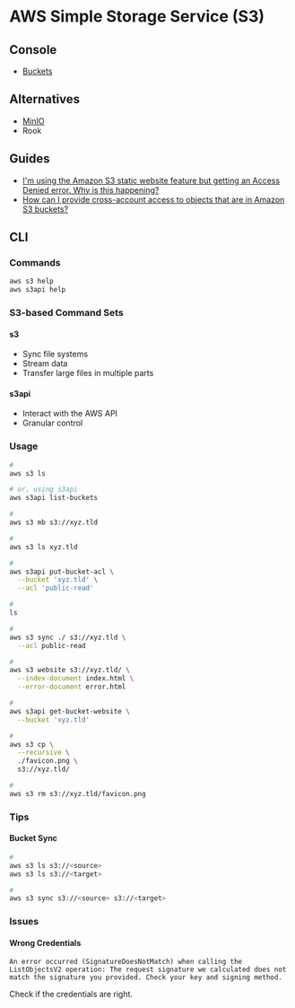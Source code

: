 # AWS Simple Storage Service (S3)

## Console

- [Buckets](https://s3.console.aws.amazon.com/s3/buckets)

## Alternatives

- [MinIO](/minio.md)
- Rook

## Guides

- [I'm using the Amazon S3 static website feature but getting an Access Denied error. Why is this happening?](https://aws.amazon.com/premiumsupport/knowledge-center/s3-static-website-endpoint-error/)
- [How can I provide cross-account access to objects that are in Amazon S3 buckets?](https://aws.amazon.com/premiumsupport/knowledge-center/cross-account-access-s3/)

## CLI

### Commands

```sh
aws s3 help
aws s3api help
```

### S3-based Command Sets

#### s3

- Sync file systems
- Stream data
- Transfer large files in multiple parts

#### s3api

- Interact with the AWS API
- Granular control

### Usage

```sh
#
aws s3 ls

# or, using s3api
aws s3api list-buckets

#
aws s3 mb s3://xyz.tld

#
aws s3 ls xyz.tld

#
aws s3api put-bucket-acl \
  --bucket 'xyz.tld' \
  --acl 'public-read'

#
ls

#
aws s3 sync ./ s3://xyz.tld \
  --acl public-read

#
aws s3 website s3://xyz.tld/ \
  --index-document index.html \
  --error-document error.html

#
aws s3api get-bucket-website \
  --bucket 'xyz.tld'

#
aws s3 cp \
  --recursive \
  ./favicon.png \
  s3://xyz.tld/

#
aws s3 rm s3://xyz.tld/favicon.png
```

<!--
aws s3 sync s3://ORIGIN-BUCKET-NAME s3://DESTINATION-BUCKET-NAME/OPTIONAL-FOLDER \
  --source-region ORIGIN-REGION \
  --region DESTINATION-REGION
-->

<!--
{
	"Version": "2012-10-17",
	"Statement": [
		{
			"Sid":"PublicReadGetObject",
			"Principal": "*",
			"Effect":"Allow",
			"Action":["s3:GetObject"],
			"Resource":["arn:aws:s3:::example-bucket/*"]
		}
	]
}
-->

### Tips

#### Bucket Sync

```sh
#
aws s3 ls s3://<source>
aws s3 ls s3://<target>

#
aws s3 sync s3://<source> s3://<target>
```

### Issues

#### Wrong Credentials

```log
An error occurred (SignatureDoesNotMatch) when calling the ListObjectsV2 operation: The request signature we calculated does not match the signature you provided. Check your key and signing method.
```

Check if the credentials are right.
